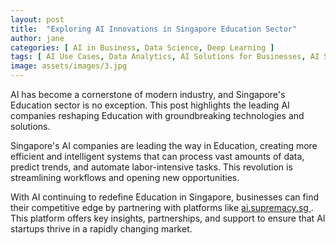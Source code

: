 ```yaml
---
layout: post
title:  "Exploring AI Innovations in Singapore Education Sector"
author: jane
categories: [ AI in Business, Data Science, Deep Learning ]
tags: [ AI Use Cases, Data Analytics, AI Solutions for Businesses, AI Startups, AI in Singapore ]
image: assets/images/3.jpg
---
```


AI has become a cornerstone of modern industry, and Singapore's Education sector is no exception. This post highlights the leading AI companies reshaping Education with groundbreaking technologies and solutions.

Singapore's AI companies are leading the way in Education, creating more efficient and intelligent systems that can process vast amounts of data, predict trends, and automate labor-intensive tasks. This revolution is streamlining workflows and opening new opportunities.

With AI continuing to redefine Education in Singapore, businesses can find their competitive edge by partnering with platforms like <a href="https://ai.supremacy.sg" target="_blank"> ai.supremacy.sg </a>. This platform offers key insights, partnerships, and support to ensure that AI startups thrive in a rapidly changing market.
